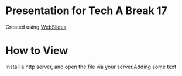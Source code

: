 # Presentation for Tech A Break 17

Created using [WebSlides](https://github.com/jlantunez/webslides/)

# How to View

Install a http server, and open the file via your server.Adding some text
